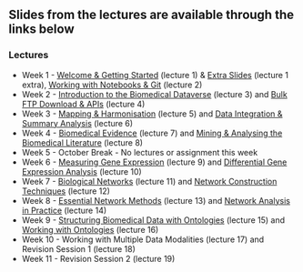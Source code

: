 ## Slides from the lectures are available through the links below

### Lectures
- Week 1 - [Welcome & Getting Started](https://github.com/tisimpson/pbi/blob/main/lecture_slides/pbi_lecture1_2024.pdf) (lecture 1) & [Extra Slides](https://github.com/tisimpson/pbi/blob/main/lecture_slides/pbi_intro_extra_2024.pdf) (lecture 1 extra), [Working with Notebooks & Git](https://github.com/tisimpson/pbi/blob/main/lecture_slides/pbi_lecture2_2024.pdf) (lecture 2)
- Week 2 - [Introduction to the Biomedical Dataverse](https://github.com/tisimpson/pbi/blob/main/lecture_slides/pbi_lecture3_2024.pdf) (lecture 3) and [Bulk FTP Download & APIs](https://github.com/tisimpson/pbi/blob/main/lecture_slides/pbi_lecture4_2024.pdf) (lecture 4)
- Week 3 - [Mapping & Harmonisation](https://github.com/tisimpson/pbi/blob/main/lecture_slides/pbi_lecture5_2024.pdf) (lecture 5) and [Data Integration & Summary Analysis](https://github.com/tisimpson/pbi/blob/main/lecture_slides/pbi_lecture6_2024.pdf) (lecture 6)
- Week 4 - [Biomedical Evidence](https://github.com/tisimpson/pbi/blob/main/lecture_slides/pbi_lecture7_2024.pdf) (lecture 7) and [Mining & Analysing the Biomedical Literature](https://github.com/tisimpson/pbi/blob/main/lecture_slides/pbi_lecture8_2024.pdf) (lecture 8)
- Week 5 - October Break - No lectures or assignment this week
- Week 6 - [Measuring Gene Expression](https://github.com/tisimpson/pbi/blob/main/lecture_slides/pbi_lecture9_2024.pdf) (lecture 9) and [Differential Gene Expression Analysis](https://github.com/tisimpson/pbi/blob/main/lecture_slides/pbi_lecture10_2024.pdf) (lecture 10)
- Week 7 - [Biological Networks](https://github.com/tisimpson/pbi/blob/main/lecture_slides/pbi_lecture11_2024.pdf) (lecture 11) and [Network Construction Techniques](https://github.com/tisimpson/pbi/blob/main/lecture_slides/pbi_lecture12_2024.pdf) (lecture 12)
- Week 8 - [Essential Network Methods](https://github.com/tisimpson/pbi/blob/main/lecture_slides/pbi_lecture13_2024.pdf) (lecture 13) and [Network Analysis in Practice](https://github.com/tisimpson/pbi/blob/main/lecture_slides/pbi_lecture14_2024.pdf) (lecture 14)
- Week 9 - [Structuring Biomedical Data with Ontologies](https://github.com/tisimpson/pbi/blob/main/lecture_slides/pbi_lecture15_2024.pdf) (lecture 15) and [Working with Ontologies](https://github.com/tisimpson/pbi/blob/main/lecture_slides/pbi_lecture16_2024.pdf) (lecture 16)
- Week 10 - Working with Multiple Data Modalities (lecture 17) and Revision Session 1 (lecture 18)
- Week 11 - Revision Session 2 (lecture 19)
